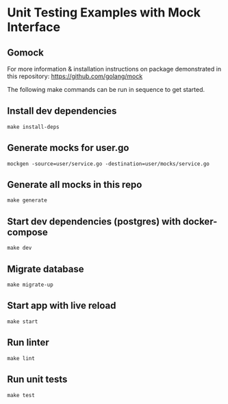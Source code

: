 # Unit Testing Examples with Mock Interface

## Gomock
For more information & installation instructions on package demonstrated in this repository:
https://github.com/golang/mock

The following make commands can be run in sequence to get started.


## Install dev dependencies
    make install-deps

## Generate mocks for user.go
    mockgen -source=user/service.go -destination=user/mocks/service.go

## Generate all mocks in this repo
    make generate

## Start dev dependencies (postgres) with docker-compose
    make dev

## Migrate database
    make migrate-up

## Start app with live reload
    make start

## Run linter
    make lint

## Run unit tests 
    make test